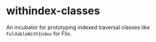 # withindex-classes

An incubator for prototyping indexed traversal classes like `FoldableWithIndex` for Flix.
